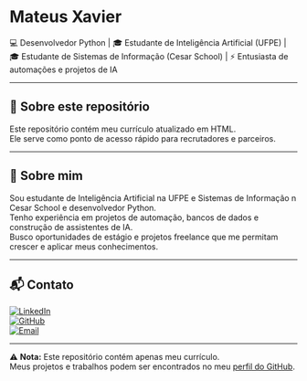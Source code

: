 # Mateus Xavier

💻 Desenvolvedor Python | 🎓 Estudante de Inteligência Artificial (UFPE) | 🎓 Estudante de Sistemas de Informação (Cesar School) | ⚡ Entusiasta de automações e projetos de IA

---

## 📄 Sobre este repositório
Este repositório contém meu currículo atualizado em HTML.  
Ele serve como ponto de acesso rápido para recrutadores e parceiros.

---

## 🧑 Sobre mim
Sou estudante de Inteligência Artificial na UFPE e Sistemas de Informação n Cesar School e desenvolvedor Python.  
Tenho experiência em projetos de automação, bancos de dados e construção de assistentes de IA.  
Busco oportunidades de estágio e projetos freelance que me permitam crescer e aplicar meus conhecimentos.

---

## 📬 Contato
[![LinkedIn](https://img.shields.io/badge/LinkedIn-Profile-blue)](https://www.linkedin.com/in/mateus-xavier-25265a340/)  
[![GitHub](https://img.shields.io/badge/GitHub-mateusxavierr-black)](https://github.com/mateusxavierr)  
[![Email](https://img.shields.io/badge/Email-mateusxavier%40gmail.com-red)](mailto:mateus08x@gmail.com)

---

⚠️ **Nota:** Este repositório contém apenas meu currículo.  
Meus projetos e trabalhos podem ser encontrados no meu [perfil do GitHub](https://github.com/mateusxavierr).
